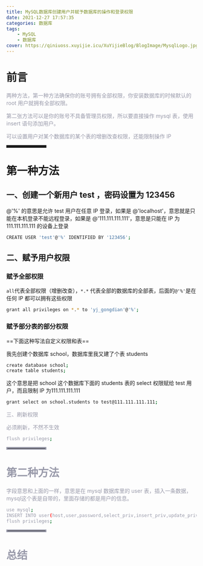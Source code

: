 ```yaml
---
title: MySQL数据库创建用户并赋予数据库的操作和登录权限
date: 2021-12-27 17:57:35
categories: 数据库
tags:
    - MySQL
    - 数据库
cover: https://qiniuoss.xuyijie.icu/XuYijieBlog/BlogImage/MysqlLogo.jpg
---
```

#  前言
<font color=#999AAA >两种方法，第一种方法确保你的账号拥有全部权限，你安装数据库的时候默认的 root 用户就拥有全部权限。</font>

<font color=#999AAA >第二张方法可以是你的账号不具备管理员权限，所以要直接操作 mysql 表，使用 insert 语句添加用户。</font>

<font color=#999AAA >可以设置用户对某个数据库的某个表的增删改查权限，还能限制操作 IP </font>

<hr style=" border:solid; width:100px; height:1px;" color=#000000 size=1">

#  第一种方法

## 一、创建一个新用户 test ，密码设置为 123456</font>

@'%' 的意思是允许 test 用户在任意 IP 登录，如果是 @'localhost'，意思就是只能在本机登录不能远程登录，如果是 @'111.111.111.111'，意思是只能在 IP 为111.111.111.111 的设备上登录
```bash
CREATE USER 'test'@'%' IDENTIFIED BY '123456';
```



## 二、赋予用户权限

###  赋予全部权限

`all`代表全部权限（增删改查），`*.*`  代表全部的数据库的全部表，后面的`@'%'`是在任何 IP 都可以拥有这些权限

```bash
grant all privileges on *.* to 'yj_gongdian'@'%';
```

###  赋予部分表的部分权限

==下面这种写法自定义权限和表==


我先创建个数据库 school，数据库里我又建了个表 students

```bash
create database school;
create table students;
```

这个意思是把 school 这个数据库下面的 students 表的 select 权限赋给 test 用户，而且限制 IP 为111.111.111.111
```bash
grant select on school.students to test@111.111.111.111;
```

<font color=#999AAA >三、刷新权限

必须刷新，不然不生效

```bash
flush privileges;
```
<hr style=" border:solid; width:100px; height:1px;" color=#000000 size=1">


#  第二种方法
<font color=#999AAA >字段意思和上面的一样，意思是在 mysql 数据库里的 user 表，插入一条数据， mysql这个表是自带的，里面存储的都是用户的信息。

```bash
use mysql;
INSERT INTO user(host,user,password,select_priv,insert_priv,update_priv) VALUES('%','test',password('wulw2022!@#'),'y','y','y');
flush privileges;
```

<hr style=" border:solid; width:100px; height:1px;" color=#000000 size=1">

# 总结

